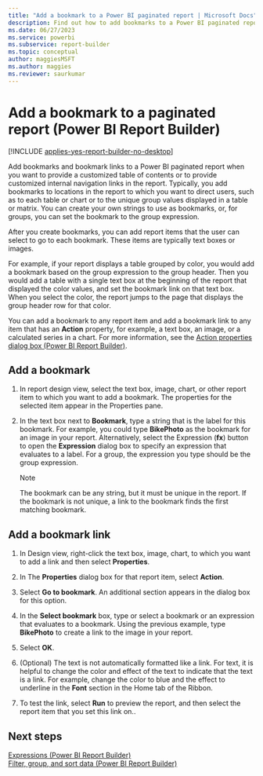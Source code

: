 ```yaml
---
title: "Add a bookmark to a Power BI paginated report | Microsoft Docs"
description: Find out how to add bookmarks to a Power BI paginated report to provide a customized table of contents or to provide customized internal navigation links in Report Builder.
ms.date: 06/27/2023
ms.service: powerbi
ms.subservice: report-builder
ms.topic: conceptual
author: maggiesMSFT
ms.author: maggies
ms.reviewer: saurkumar
---
```

# Add a bookmark to a paginated report (Power BI Report Builder)

[!INCLUDE [applies-yes-report-builder-no-desktop](../../includes/applies-yes-report-builder-no-desktop.md)]

  Add bookmarks and bookmark links to a Power BI paginated report when you want to provide a customized table of contents or to provide customized internal navigation links in the report. Typically, you add bookmarks to locations in the report to which you want to direct users, such as to each table or chart or to the unique group values displayed in a table or matrix. You can create your own strings to use as bookmarks, or, for groups, you can set the bookmark to the group expression.  
  
 After you create bookmarks, you can add report items that the user can select to go to each bookmark. These items are typically text boxes or images.  
  
 For example, if your report displays a table grouped by color, you would add a bookmark based on the group expression to the group header. Then you would add a table with a single text box at the beginning of the report that displayed the color values, and set the bookmark link on that text box. When you select the color, the report jumps to the page that displays the group header row for that color.  
  
 You can add a bookmark to any report item and add a bookmark link to any item that has an **Action** property, for example, a text box, an image, or a calculated series in a chart. For more information, see the [Action properties dialog box (Power BI Report Builder)](/sql/reporting-services/report-design/add-a-hyperlink-to-a-url-report-builder-and-ssrs).  
  
  
## Add a bookmark  
  
1. In report design view, select the text box, image, chart, or other report item to which you want to add a bookmark. The properties for the selected item appear in the Properties pane.  
  
1. In the text box next to **Bookmark**, type a string that is the label for this bookmark. For example, you could type **BikePhoto** as the bookmark for an image in your report. Alternatively, select the Expression (**fx**) button to open the **Expression** dialog box to specify an expression that evaluates to a label. For a group, the expression you type should be the group expression.  
  
    > [!NOTE]  
    >  The bookmark can be any string, but it must be unique in the report. If the bookmark is not unique, a link to the bookmark finds the first matching bookmark.  
  
## Add a bookmark link  
  
1. In Design view, right-click the text box, image, chart, to which you want to add a link and then select **Properties**.  
  
1. In The **Properties** dialog box for that report item, select **Action**.  
  
1. Select **Go to bookmark**. An additional section appears in the dialog box for this option.  
  
1. In the **Select bookmark** box, type or select a bookmark or an expression that evaluates to a bookmark. Using the previous example, type **BikePhoto** to create a link to the image in your report.  
  
1. Select **OK**.
  
1. (Optional) The text is not automatically formatted like a link. For text, it is helpful to change the color and effect of the text to indicate that the text is a link. For example, change the color to blue and the effect to underline in the **Font** section in the Home tab of the Ribbon.  
  
1. To test the link, select **Run** to preview the report, and then select the report item that you set this link on..  
  
## Next steps  

 [Expressions (Power BI Report Builder)](../expressions/report-builder-expressions.md)   
 [Filter, group, and sort data (Power BI Report Builder)](/sql/reporting-services/report-design/filter-group-and-sort-data-report-builder-and-ssrs)  
  

